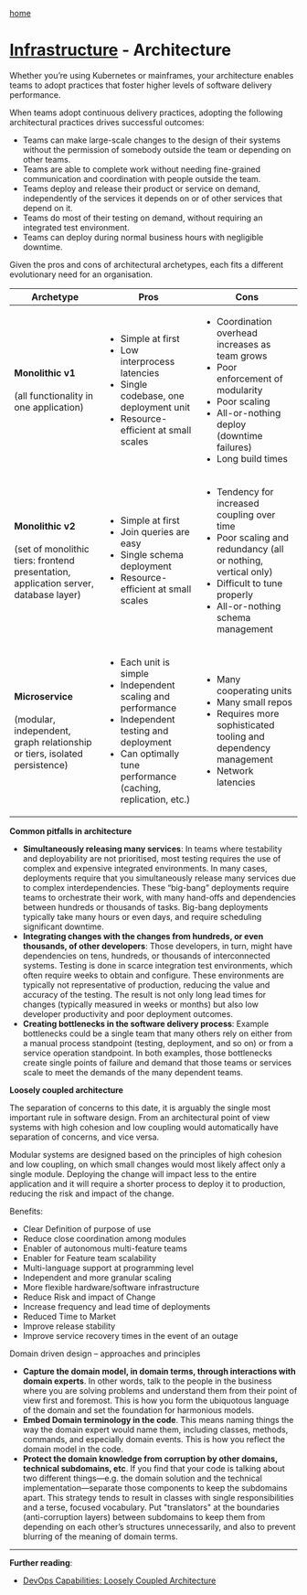 [home](../README.md)
# [Infrastructure](README.md) - Architecture


Whether you’re using Kubernetes or mainframes, your architecture enables teams to adopt practices that foster higher levels of software delivery performance.

When teams adopt continuous delivery practices, adopting the following architectural practices drives successful outcomes:

* Teams can make large-scale changes to the design of their systems without the permission of somebody outside the team or depending on other teams.
* Teams are able to complete work without needing fine-grained communication and coordination with people outside the team.
* Teams deploy and release their product or service on demand, independently of the services it depends on or of other services that depend on it.
* Teams do most of their testing on demand, without requiring an integrated test environment.
* Teams can deploy during normal business hours with negligible downtime.


Given the pros and cons of architectural archetypes, each fits a different evolutionary need for an organisation.

| Archetype | Pros | Cons |
|---|---|---|
| **Monolithic v1**<br><br>(all functionality in one application) | <ul><li>Simple at first</li><li>Low interprocess latencies</li><li>Single codebase, one deployment unit</li><li>Resource-efficient at small scales</li></ul> | <ul><li>Coordination overhead increases as team grows</li><li>Poor enforcement of modularity</li><li>Poor scaling</li><li>All-or-nothing deploy (downtime failures)</li><li>Long build times</li></ul> |
| **Monolithic v2**<br><br>(set of monolithic tiers: frontend presentation, application server, database layer) | <ul><li>Simple at first</li><li>Join queries are easy</li><li>Single schema deployment</li><li>Resource-efficient at small scales</li></ul> | <ul><li>Tendency for increased coupling over time</li><li>Poor scaling and redundancy (all or nothing, vertical only)</li><li>Difficult to tune properly</li><li>All-or-nothing schema management</li></ul> |
| **Microservice**<br><br>(modular, independent, graph relationship or tiers, isolated persistence) | <ul><li>Each unit is simple</li><li>Independent scaling and performance</li><li>Independent testing and deployment</li><li>Can optimally tune performance (caching, replication, etc.)</li></ul> | <ul><li>Many cooperating units</li><li>Many small repos</li><li>Requires more sophisticated tooling and dependency management</li><li>Network latencies</li></ul> |


**Common pitfalls in architecture**

* **Simultaneously releasing many services**: In teams where testability and deployability are not prioritised, most testing requires the use of complex and expensive integrated environments. In many cases, deployments require that you simultaneously release many services due to complex interdependencies. These “big-bang” deployments require teams to orchestrate their work, with many hand-offs and dependencies between hundreds or thousands of tasks. Big-bang deployments typically take many hours or even days, and require scheduling significant downtime.
* **Integrating changes with the changes from hundreds, or even thousands, of other developers**: Those developers, in turn, might have dependencies on tens, hundreds, or thousands of interconnected systems. Testing is done in scarce integration test environments, which often require weeks to obtain and configure. These environments are typically not representative of production, reducing the value and accuracy of the testing. The result is not only long lead times for changes (typically measured in weeks or months) but also low developer productivity and poor deployment outcomes.
* **Creating bottlenecks in the software delivery process**: Example bottlenecks could be a single team that many others rely on either from a manual process standpoint (testing, deployment, and so on) or from a service operation standpoint. In both examples, those bottlenecks create single points of failure and demand that those teams or services scale to meet the demands of the many dependent teams.


**Loosely coupled architecture**

The separation of concerns to this date, it is arguably the single most important rule in software design. From an architectural point of view systems with high cohesion and low coupling would automatically have separation of concerns, and vice versa.

Modular systems are designed based on the principles of high cohesion and low coupling, on which small changes would most likely affect only a single module. Deploying the change will impact less to the entire application and it will require a shorter process to deploy it to production, reducing the risk and impact of the change.


Benefits:

* Clear Definition of purpose of use
* Reduce close coordination among modules
* Enabler of autonomous multi-feature teams
* Enabler for Feature team scalability
* Multi-language support at programming level
* Independent and more granular scaling
* More flexible hardware/software infrastructure
* Reduce Risk and impact of Change
* Increase frequency and lead time of deployments
* Reduced Time to Market
* Improve release stability
* Improve service recovery times in the event of an outage


Domain driven design – approaches and principles

* **Capture the domain model, in domain terms, through interactions with domain experts**. In other words, talk to the people in the business where you are solving problems and understand them from their point of view first and foremost. This is how you form the ubiquotous language of the domain and set the foundation for harmonious models.
* **Embed Domain terminology in the code**. This means naming things the way the domain expert would name them, including classes, methods, commands, and especially domain events. This is how you reflect the domain model in the code.
* **Protect the domain knowledge from corruption by other domains, technical subdomains, etc**. If you find that your code is talking about two different things—e.g. the domain solution and the technical implementation—separate those components to keep the subdomains apart. This strategy tends to result in classes with single responsibilities and a terse, focused vocabulary. Put "translators" at the boundaries (anti-corruption layers) between subdomains to keep them from depending on each other’s structures unnecessarily, and also to prevent blurring of the meaning of domain terms.


---
**Further reading**:
* [DevOps Capabilities: Loosely Coupled Architecture](https://dora.dev/devops-capabilities/technical/loosely-coupled-architecture/)
